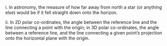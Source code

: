 ​i. In astronomy, the measure of how far away from north a star (or
anything else) would be if it fell straight down onto the horizon.

​ii. In 2D polar co-ordinates, the angle between the reference line and
the line connecting a point with the origin; in 3D polar co-ordinates,
the angle between a reference line, and the line connecting a given
point’s projection onto the horizontal plane with the origin.
